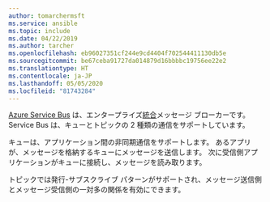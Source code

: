 ```yaml
---
author: tomarchermsft
ms.service: ansible
ms.topic: include
ms.date: 04/22/2019
ms.author: tarcher
ms.openlocfilehash: eb96027351cf244e9cd4404f702544411130db5e
ms.sourcegitcommit: be67ceba91727da014879d16bbbbc19756ee22e2
ms.translationtype: HT
ms.contentlocale: ja-JP
ms.lasthandoff: 05/05/2020
ms.locfileid: "81743284"
---
```

[Azure Service Bus](/azure/service-bus-messaging/service-bus-messaging-overview) は、エンタープライズ[統合](https://azure.microsoft.com/product-categories/integration/)メッセージ ブローカーです。 Service Bus は、キューとトピックの 2 種類の通信をサポートしています。 

キューは、アプリケーション間の非同期通信をサポートします。 あるアプリが、メッセージを格納するキューにメッセージを送信します。 次に受信側アプリケーションがキューに接続し、メッセージを読み取ります。

トピックでは発行-サブスクライブ パターンがサポートされ、メッセージ送信側とメッセージ受信側の一対多の関係を有効にできます。